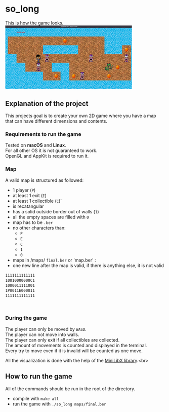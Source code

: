 # so_long

This is how the game looks.<br>
<img src="game_img/result.png" width="400"/><br>

## Explanation of the project

This projects goal is to create your own 2D game where you have a map that can have different dimensions and contents.<br>

### Requirements to run the game
Tested on **macOS** and **Linux**.<br>
For all other OS it is not guaranteed to work.<br>
OpenGL and AppKit is required to run it.<br>

### Map
A valid map is structured as followed:<br>
- 1 player (`P`)
- at least 1 exit (`E`)
- at least 1 collectible (`C`)`
- is recatangular
- has a solid outside border out of walls (`1`)
- all the empty spaces are filled with `0`
- map has to be `.ber`
- no other characters than:
  * `P`
  * `E`
  * `C`
  * `1`
  * `0`
- maps in /maps/ `final.ber` or 'map.ber' :
- one new line after the map is valid, if there is anything else, it is not valid

```
1111111111111
10010000000C1
1000011111001
1P0011E000011
1111111111111
```

<br>

### During the game
The player can only be moved by `WASD`.<br>
The player can not move into walls.<br>
The player can only exit if all collectibles are collected.<br>
The amount of movements is counted and displayed in the terminal.<br>
Every try to move even if it is invalid will be counted as one move.<br>

All the visualization is done with the help of the [MiniLibX library](https://github.com/tblaase/so_long/tree/master/mlx "https://github.com/tblaase/so_long/tree/master/mlx").<br>

## How to run the game

All of the commands should be run in the root of the directory.<br>
- compile with `make all`
- run the game with `./so_long maps/final.ber`

